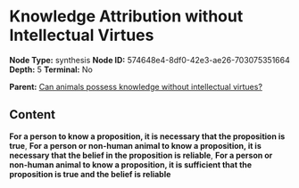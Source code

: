 # Knowledge Attribution without Intellectual Virtues

**Node Type:** synthesis
**Node ID:** 574648e4-8df0-42e3-ae26-703075351664
**Depth:** 5
**Terminal:** No

**Parent:** [Can animals possess knowledge without intellectual virtues?](can-animals-possess-knowledge-without-intellectual-virtues-antithesis-4dd77de9-06e6-4177-85b7-b3d2081e9ca8.md)

## Content

**For a person to know a proposition, it is necessary that the proposition is true**, **For a person or non-human animal to know a proposition, it is necessary that the belief in the proposition is reliable**, **For a person or non-human animal to know a proposition, it is sufficient that the proposition is true and the belief is reliable**
